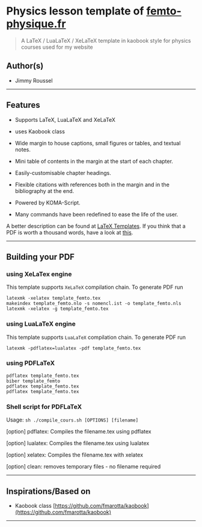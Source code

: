 Physics lesson template of [femto-physique.fr](https://femto-physique.fr)
========================

> A LaTeX / LuaLaTeX / XeLaTeX template in kaobook style for physics courses used for my website 

## Author(s)
*   Jimmy Roussel

---
## Features

* Supports LaTeX, LuaLaTeX and XeLaTeX 

* uses Kaobook class 

* Wide margin to house captions, small figures or tables, and textual notes.

* Mini table of contents in the margin at the start of each chapter.

* Easily-customisable chapter headings.

* Flexible citations with references both in the margin and in the bibliography at the end.

* Powered by KOMA-Script.

* Many commands have been redefined to ease the life of the user.

A better description can be found at [LaTeX 
Templates](http://www.latextemplates.com/template/kaobook). If you think 
that a PDF is worth a thousand words, have a look at [this](https://github.com/fmarotta/kaobook/blob/master/example_and_documentation.pdf).



---

## Building your PDF

### using XeLaTex engine

This template supports `XeLaTeX` compilation chain. To generate  PDF run

    latexmk -xelatex template_femto.tex
    makeindex template_femto.nlo -s nomencl.ist -o template_femto.nls
    latexmk -xelatex -g template_femto.tex



### using LuaLaTeX engine

This template supports `LuaLaTeX` compilation chain. To generate  PDF run

    latexmk -pdflatex=lualatex -pdf template_femto.tex


### using PDFLaTeX

	pdflatex template_femto.tex
	biber template_femto
	pdflatex template_femto.tex
	pdflatex template_femto.tex

### Shell script for PDFLaTeX

Usage: `sh ./compile_cours.sh [OPTIONS] [filename]`

[option]  pdflatex: Compiles the filename.tex using pdflatex

[option]  lualatex: Compiles the filename.tex using lualatex

[option]  xelatex: Compiles the filename.tex with xelatex

[option]  clean: removes temporary files - no filename required


---


## Inspirations/Based on

*   Kaobook class [https://github.com/fmarotta/kaobook](https://github.com/fmarotta/kaobook)

---









